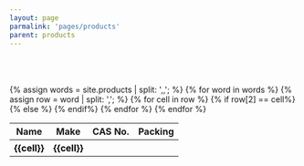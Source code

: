 ```yaml
---
layout: page
parmalink: 'pages/products'
parent: products
---
```


<br/>
<br/>
<br/>
<div class="container">


 <table class="table">
    <thead>
      <tr>
        <th>Name</th>
         <th>Make</th>
        <th class="casno">CAS No.</th>
        <th>Packing</th>
      </tr>
    </thead>
    <tbody>
     {% assign words = site.products | split: ',,'; %}
        {% for word in words %}
         <tr>
          {% assign row = word | split: ','; %}
            {% for cell in row %}
              {% if row[2] == cell%}
              <th class="casno">   
                 <a href="/products/{{row[0] | remove: " " | downcase}}"  style="color: black; text-decoration: none;">
                {{cell}}
                </a>
              </th>              
              {% else %}
                <th class="norm">   
                 <a href="/products/{{row[0] | remove: " " | downcase}}"  style="color: black; text-decoration: none;">
                {{cell}}
                </a>
              </th>
              {% endif%}
            {% endfor %}
          </tr>
         {% endfor %}
    </tbody>
  </table>
  </div>
